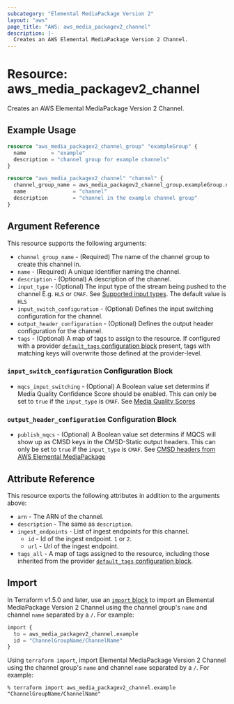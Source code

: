 ```yaml
---
subcategory: "Elemental MediaPackage Version 2"
layout: "aws"
page_title: "AWS: aws_media_packagev2_channel"
description: |-
  Creates an AWS Elemental MediaPackage Version 2 Channel.
---
```


# Resource: aws_media_packagev2_channel

Creates an AWS Elemental MediaPackage Version 2 Channel.

## Example Usage

```terraform
resource "aws_media_packagev2_channel_group" "exampleGroup" {
  name        = "example"
  description = "channel group for example channels"
}

resource "aws_media_packagev2_channel" "channel" {
  channel_group_name = aws_media_packagev2_channel_group.exampleGroup.name
  name               = "channel"
  description        = "channel in the example channel group"
}
```

## Argument Reference

This resource supports the following arguments:

* `channel_group_name` - (Required) The name of the channel group to create this channel in.
* `name` - (Required) A unique identifier naming the channel.
* `description` - (Optional) A description of the channel.
* `input_type` - (Optional) The input type of the stream being pushed to the channel E.g. `HLS` or `CMAF`. See [Supported input types](https://docs.aws.amazon.com/mediapackage/latest/userguide/supported-inputs.html#suported-inputs-codecs-live). The default value is `HLS`
* `input_switch_configuration` - (Optional) Defines the input switching configuration for the channel.
* `output_header_configuration` - (Optional) Defines the output header configuration for the channel.
* `tags` - (Optional) A map of tags to assign to the resource. If configured with a provider [`default_tags` configuration block](https://registry.terraform.io/providers/hashicorp/aws/latest/docs#default_tags-configuration-block) present, tags with matching keys will overwrite those defined at the provider-level.

### `input_switch_configuration` Configuration Block

* `mqcs_input_switching` - (Optional) A Boolean value set determins if Media Quality Confidence Score should be enabled. This can only be set to `true` if the `input_type` is `CMAF`. See [Media Quality Scores](https://docs.aws.amazon.com/mediapackage/latest/userguide/mqcs.html)

### `output_header_configuration` Configuration Block

* `publish_mqcs` - (Optional) A Boolean value set determins if MQCS will show up as CMSD keys in the CMSD-Static output headers. This can only be set to `true` if the `input_type` is `CMAF`. See [CMSD headers from AWS Elemental MediaPackage](https://docs.aws.amazon.com/mediapackage/latest/userguide/mqcs.html)

## Attribute Reference

This resource exports the following attributes in addition to the arguments above:

* `arn` - The ARN of the channel.
* `description` - The same as `description`.
* `ingest_endpoints` - List of ingest endpoints for this channel.
    * `id` - Id of the ingest endpoint. `1` or `2`.
    * `url` - Url of the ingest endpoint.
* `tags_all` - A map of tags assigned to the resource, including those inherited from the provider [`default_tags` configuration block](https://registry.terraform.io/providers/hashicorp/aws/latest/docs#default_tags-configuration-block).

## Import

In Terraform v1.5.0 and later, use an [`import` block](https://developer.hashicorp.com/terraform/language/import) to import an Elemental MediaPackage Version 2 Channel using the channel group's `name` and channel `name` separated by a `/`. For example:

```terraform
import {
  to = aws_media_packagev2_channel.example
  id = "ChannelGroupName/ChannelName"
}
```

Using `terraform import`, import Elemental MediaPackage Version 2 Channel using the channel group's `name` and channel `name` separated by a `/`. For example:

```console
% terraform import aws_media_packagev2_channel.example "ChannelGroupName/ChannelName"
```
